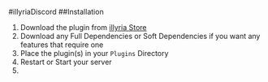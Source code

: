 #illyriaDiscord
##Installation

1. Download the plugin from [illyria Store](https://store.illyria.io/product/illyria_discord)
1. Download any Full Dependencies or Soft Dependencies if you want any features that require one
1. Place the plugin(s) in your ``Plugins`` Directory
1. Restart or Start your server
1. 
